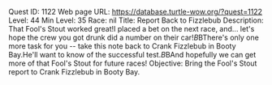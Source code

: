 Quest ID: 1122
Web page URL: https://database.turtle-wow.org/?quest=1122
Level: 44
Min Level: 35
Race: nil
Title: Report Back to Fizzlebub
Description: That Fool's Stout worked great!I placed a bet on the next race, and... let's hope the crew you got drunk did a number on their car!$B$BThere's only one more task for you -- take this note back to Crank Fizzlebub in Booty Bay.He'll want to know of the successful test.$B$BAnd hopefully we can get more of that Fool's Stout for future races!
Objective: Bring the Fool's Stout report to Crank Fizzlebub in Booty Bay.

